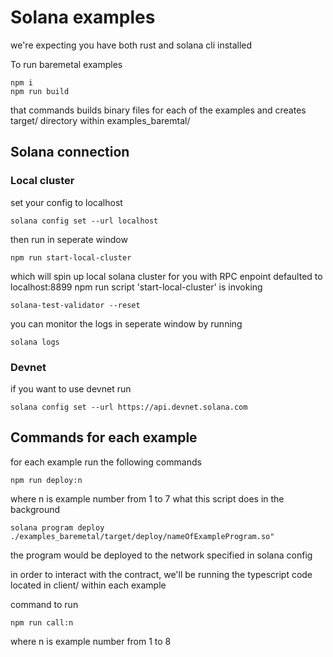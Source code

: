 # Solana examples

we're expecting you have both rust and solana cli installed

To run baremetal examples

    npm i
    npm run build

that commands builds binary files for each of the examples and creates target/ directory within examples_baremtal/

## Solana connection

### Local cluster

set your config to localhost

    solana config set --url localhost

then run in seperate window

    npm run start-local-cluster

which will spin up local solana cluster for you with RPC enpoint defaulted to localhost:8899
npm run script 'start-local-cluster' is invoking

    solana-test-validator --reset

you can monitor the logs in seperate window by running

    solana logs

### Devnet

if you want to use devnet run

    solana config set --url https://api.devnet.solana.com

## Commands for each example

for each example run the following commands

    npm run deploy:n

where n is example number from 1 to 7
what this script does in the background

    solana program deploy ./examples_baremetal/target/deploy/nameOfExampleProgram.so"

the program would be deployed to the network specified in solana config

in order to interact with the contract, we'll be running the typescript code located in client/ within each example

command to run

    npm run call:n

where n is example number from 1 to 8
